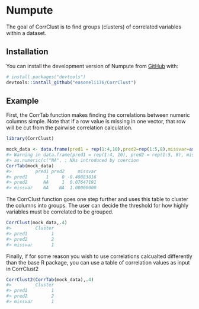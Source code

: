 
<!-- README.md is generated from README.Rmd. Please edit that file -->

# Numpute

<!-- badges: start -->
<!-- badges: end -->

The goal of CorrClust is to find groups (clusters) of correlated
variables within a dataset.

## Installation

You can install the development version of Numpute from
[GitHub](https://github.com/) with:

``` r
# install.packages("devtools")
devtools::install_github("easoneli176/CorrClust")
```

## Example

First, the CorrTab function makes finding the correlations between
numeric columns simple. Note that if a row value is missing in one
vector, that row will be cut from the pairwise correlation calculation.

``` r
library(CorrClust)

mock_data <- data.frame(pred1 = rep(1:4,10),pred2=rep(1:5,8),missvar=as.numeric(c("NA",rep(1:2,19),"NA")))
#> Warning in data.frame(pred1 = rep(1:4, 10), pred2 = rep(1:5, 8), missvar =
#> as.numeric(c("NA", : NAs introduced by coercion
CorrTab(mock_data)
#>         pred1 pred2     missvar
#> pred1       1     0 -0.40883816
#> pred2      NA     1  0.07647191
#> missvar    NA    NA  1.00000000
```

The CorrClust function goes one step further and uses this table to
cluster the columns into groups. The user can decide the threshold for
how highly variables must be correlated to be grouped.

``` r
CorrClust(mock_data,.4)
#>         Cluster
#> pred1         1
#> pred2         2
#> missvar       1
```

Finally, if for some reason you wish to use correlations calcualted
differently than the base R package, you can use a table of correlation
values as input in CorrClust2

``` r
CorrClust2(CorrTab(mock_data),.4)
#>         Cluster
#> pred1         1
#> pred2         2
#> missvar       1
```

